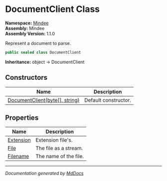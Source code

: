﻿<!--  
  <auto-generated>   
    The contents of this file were generated by a tool.  
    Changes to this file may be list if the file is regenerated  
  </auto-generated>   
-->

# DocumentClient Class

**Namespace:** [Mindee](../index.md)  
**Assembly:** Mindee  
**Assembly Version:** 1.1.0

Represent a document to parse.

```csharp
public sealed class DocumentClient
```

**Inheritance:** object → DocumentClient

## Constructors

| Name                                                      | Description          |
| --------------------------------------------------------- | -------------------- |
| [DocumentClient(byte\[\], string)](constructors/index.md) | Default constructor. |

## Properties

| Name                                 | Description           |
| ------------------------------------ | --------------------- |
| [Extension](properties/Extension.md) | Extension file's.     |
| [File](properties/File.md)           | The file as a stream. |
| [Filename](properties/Filename.md)   | The name of the file. |

___

*Documentation generated by [MdDocs](https://github.com/ap0llo/mddocs)*
